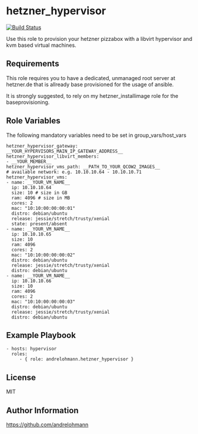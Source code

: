 hetzner_hypervisor
====================

[![Build Status](https://travis-ci.org/andrelohmann/ansible-role-hetzner_hypervisor.svg?branch=master)](https://travis-ci.org/andrelohmann/ansible-role-hetzner_hypervisor)

Use this role to provision your hetzner pizzabox with a libvirt hypervisor and kvm based virtual machines.

Requirements
------------

This role requires you to have a dedicated, unmanaged root server at hetzner.de that is allready base provisioned for the usage of ansible.

It is strongly suggested, to rely on my hetzner_installimage role for the baseprovisioning.

Role Variables
--------------

The following mandatory variables need to be set in group_vars/host_vars

    hetzner_hypervisor_gateway: __YOUR_HYPERVISORS_MAIN_IP_GATEWAY_ADDRESS__
    hetzner_hypervisor_libvirt_members:
    - __YOUR_MEMBER__
    hetzner_hypervisor_vms_path: __PATH_TO_YOUR_QCOW2_IMAGES__
    # available network: e.g. 10.10.10.64 - 10.10.10.71
    hetzner_hypervisor_vms:
    - name: __YOUR_VM_NAME__
      ip: 10.10.10.64
      size: 10 # size in GB
      ram: 4096 # size in MB
      cores: 2
      mac: "10:10:00:00:00:01"
      distro: debian/ubuntu
      release: jessie/stretch/trusty/xenial
      state: present/absent
    - name: __YOUR_VM_NAME__
      ip: 10.10.10.65
      size: 10
      ram: 4096
      cores: 2
      mac: "10:10:00:00:00:02"
      distro: debian/ubuntu
      release: jessie/stretch/trusty/xenial
      distro: debian/ubuntu
    - name: __YOUR_VM_NAME__
      ip: 10.10.10.66
      size: 10
      ram: 4096
      cores: 2
      mac: "10:10:00:00:00:03"
      distro: debian/ubuntu
      release: jessie/stretch/trusty/xenial
      distro: debian/ubuntu

Example Playbook
----------------

    - hosts: hypervisor
      roles:
         - { role: andrelohmann.hetzner_hypervisor }

License
-------

MIT

Author Information
------------------

https://github.com/andrelohmann
